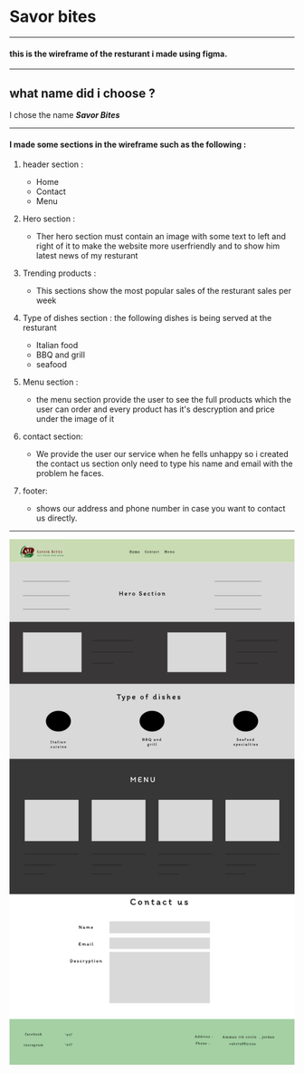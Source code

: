 # Savor bites
---
#### this is the wireframe of the resturant i made using figma.
---
## what name did i choose ?
 I chose the name ***Savor Bites***

---
 #### I made some sections in the wireframe such as the following :
 1. header section :
    - Home
    - Contact
    - Menu
2. Hero section :
    - Ther hero section must contain an image with some text to left and right of it to make the website more userfriendly and to show him latest news of my resturant

3. Trending products :
    -  This sections show the most popular sales of the resturant sales per week

4. Type of dishes section :
     the following dishes is being served at the resturant
    - Italian food
    - BBQ and grill
    - seafood
5. Menu section :
    - the menu section provide the user to see the full products which the user can order and every product has it's descryption and price under the image of it
6. contact section:
    - We provide the user our service when he fells unhappy so i created the contact us section only need to type his name and email with the problem he faces.
7. footer:
    - shows our address and phone number in case you want to contact us directly.
---

![Wireframe image](Home-page.png)
